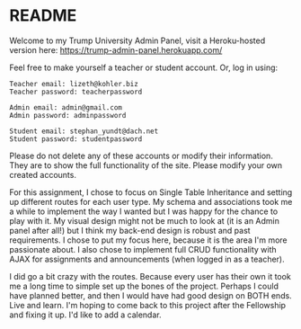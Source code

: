 # README

Welcome to my Trump University Admin Panel, visit a Heroku-hosted version here: https://trump-admin-panel.herokuapp.com/

Feel free to make yourself a teacher or student account. Or, log in using:<br>

    Teacher email: lizeth@kohler.biz
    Teacher password: teacherpassword
  
    Admin email: admin@gmail.com
    Admin password: adminpassword
  
    Student email: stephan_yundt@dach.net
    Student password: studentpassword
    
Please do not delete any of these accounts or modify their information. They are to show the full functionality of the site. Please modify your own created accounts. 

For this assignment, I chose to focus on Single Table Inheritance and setting up different routes for each user type. My schema and associations took me a while to implement the way I wanted but I was happy for the chance to play with it. My visual design might not be much to look at (it is an Admin panel after all!) but I think my back-end design is robust and past requirements. I chose to put my focus here, because it is the area I'm more passionate about. I also chose to implement full CRUD functionality with AJAX for assignments and announcements (when logged in as a teacher).  

I did go a bit crazy with the routes. Because every user has their own it took me a long time to simple set up the bones of the project. Perhaps I could have planned better, and then I would have had good design on BOTH ends. Live and learn. I'm hoping to come back to this project after the Fellowship and fixing it up. I'd like to add a calendar. 
